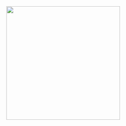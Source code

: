 
<image src="https://github.com/sandartchip/TIL/assets/15938354/ad829fc1-bc4c-4175-b460-bb6ddd53b4c4" style="width:300px"/>


